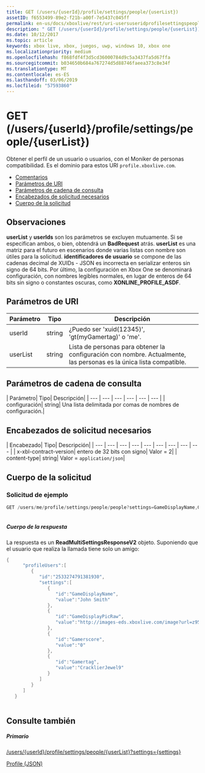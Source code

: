 ```yaml
---
title: GET (/users/{userId}/profile/settings/people/{userList})
assetID: f6553499-89e2-f21b-a00f-7e5437c045ff
permalink: en-us/docs/xboxlive/rest/uri-usersuseridprofilesettingspeopleuserlistget.html
description: " GET (/users/{userId}/profile/settings/people/{userList})"
ms.date: 10/12/2017
ms.topic: article
keywords: xbox live, xbox, juegos, uwp, windows 10, xbox one
ms.localizationpriority: medium
ms.openlocfilehash: f868fdf4f3d5cd36000784d9c5a3437fa5d67ffa
ms.sourcegitcommit: b034650b684a767274d5d88746faeea373c8e34f
ms.translationtype: MT
ms.contentlocale: es-ES
ms.lasthandoff: 03/06/2019
ms.locfileid: "57593860"
---
```

# <a name="get-usersuseridprofilesettingspeopleuserlist"></a>GET (/users/{userId}/profile/settings/people/{userList})
Obtener el perfil de un usuario o usuarios, con el Moniker de personas compatibilidad. Es el dominio para estos URI `profile.xboxlive.com`.
 
  * [Comentarios](#ID4EV)
  * [Parámetros de URI](#ID4EKB)
  * [Parámetros de cadena de consulta](#ID4EVB)
  * [Encabezados de solicitud necesarios](#ID4EQC)
  * [Cuerpo de la solicitud](#ID4E2D)
 
<a id="ID4EV"></a>

 
## <a name="remarks"></a>Observaciones
 
**userList** y **userIds** son los parámetros se excluyen mutuamente. Si se especifican ambos, o bien, obtendrá un **BadRequest** atrás. **userList** es una matriz para el futuro en escenarios donde varias listas con nombre son útiles para la solicitud. **identificadores de usuario** se compone de las cadenas decimal de XUIDs - JSON es incorrecta en serializar enteros sin signo de 64 bits. Por último, la configuración en Xbox One se denominará configuración, con nombres legibles normales, en lugar de enteros de 64 bits sin signo o constantes oscuras, como **XONLINE_PROFILE_ASDF**.
  
<a id="ID4EKB"></a>

 
## <a name="uri-parameters"></a>Parámetros de URI
 
| Parámetro| Tipo| Descripción| 
| --- | --- | --- | 
| userId| string| ¿Puedo ser 'xuid(12345)', 'gt(myGamertag)' o 'me'.| 
| userList| string| Lista de personas para obtener la configuración con nombre. Actualmente, las personas es la única lista compatible.| 
  
<a id="ID4EVB"></a>

 
## <a name="query-string-parameters"></a>Parámetros de cadena de consulta
 
| Parámetro| Tipo| Descripción| 
| --- | --- | --- | --- | --- | --- | 
| configuración| string| Una lista delimitada por comas de nombres de configuración.| 
  
<a id="ID4EQC"></a>

 
## <a name="required-request-headers"></a>Encabezados de solicitud necesarios
 
| Encabezado| Tipo| Descripción| 
| --- | --- | --- | --- | --- | --- | --- | --- | --- | 
| x-xbl-contract-version| entero de 32 bits con signo| Valor = 2| 
| content-type| string| Valor = <code>application/json</code>| 
  
<a id="ID4E2D"></a>

 
## <a name="request-body"></a>Cuerpo de la solicitud
 
<a id="ID4EBE"></a>

 
### <a name="sample-request"></a>Solicitud de ejemplo
 

```cpp
GET /users/me/profile/settings/people/people?settings=GameDisplayName,GameDisplayPicRaw,Gamerscore,Gamertag
      
```

  
<a id="ID4EKE"></a>

  
 
<a id="ID4EME"></a>

 
##### <a name="response-body"></a>Cuerpo de la respuesta 
La respuesta es un **ReadMultiSettingsResponseV2** objeto. Suponiendo que el usuario que realiza la llamada tiene solo un amigo:
  

```cpp
{
      "profileUsers":[
         {
            "id":"2533274791381930",
            "settings":[
               {
                  "id":"GameDisplayName",
                  "value":"John Smith"
               },
               {
                  "id":"GameDisplayPicRaw",
                  "value":"http://images-eds.xboxlive.com/image?url=z951ykn43p4FqWbbFvR2Ec.8vbDhj8G2Xe7JngaTToBrrCmIEEXHC9UNrdJ6P7KIN0gxC2r1YECCd3mf2w1FDdmFCpSokJWa2z7xtVrlzOyVSc6pPRdWEXmYtpS2xE4F&format=png&w=64&h=64"
               },
               {
                  "id":"Gamerscore",
                  "value":"0"
               },
               {
                  "id":"Gamertag",
                  "value":"CracklierJewel9"
               }
            ]
         }
      ]
   }
         
```

   
<a id="ID4E3E"></a>

 
## <a name="see-also"></a>Consulte también
 
<a id="ID4E5E"></a>

 
##### <a name="parent"></a>Primario 

[/users/{userId}/profile/settings/people/{userList}?settings={settings}](uri-usersuseridprofilesettingspeopleuserlist.md)

 [Profile (JSON)](../../json/json-profile.md)

   